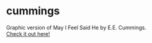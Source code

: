 # cummings
Graphic version of May I Feel Said He by E.E. Cummings.  
[Check it out here! ](https://nicomarvar.github.io/cummings/)
